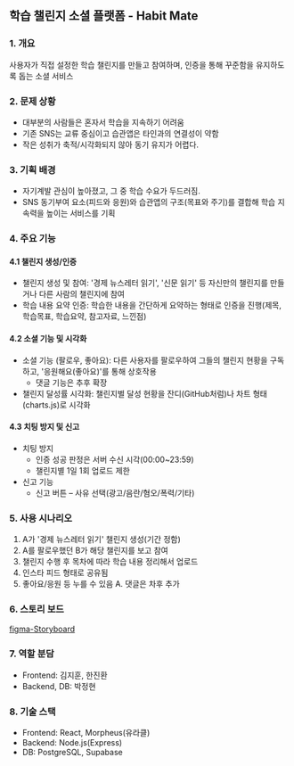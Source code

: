 ## 학습 챌린지 소셜 플랫폼 - Habit Mate

### 1. 개요

사용자가 직접 설정한 학습 챌린지를 만들고 참여하며, 인증을 통해 꾸준함을 유지하도록 돕는 소셜 서비스

### 2. 문제 상황

- 대부분의 사람들은 혼자서 학습을 지속하기 어려움
- 기존 SNS는 교류 중심이고 습관앱은 타인과의 연결성이 약함
- 작은 성취가 축적/시각화되지 않아 동기 유지가 어렵다.

### 3. 기획 배경

- 자기계발 관심이 높아졌고, 그 중 학습 수요가 두드러짐.
- SNS 동기부여 요소(피드와 응원)와 습관앱의 구조(목표와 주기)를 결합해 학습 지속력을 높이는 서비스를 기획

### 4. 주요 기능

#### 4.1 챌린지 생성/인증

- 챌린지 생성 및 참여: '경제 뉴스레터 읽기', '신문 읽기' 등 자신만의 챌린지를 만들거나 다른 사람의 챌린지에 참여
- 학습 내용 요약 인증: 학습한 내용을 간단하게 요약하는 형태로 인증을 진행(제목, 학습목표, 학습요약, 참고자료, 느낀점)

#### 4.2 소셜 기능 및 시각화

- 소셜 기능 (팔로우, 좋아요): 다른 사용자를 팔로우하여 그들의 챌린지 현황을 구독하고, '응원해요(좋아요)'를 통해 상호작용
  - 댓글 기능은 추후 확장
- 챌린지 달성률 시각화: 챌린지별 달성 현황을 잔디(GitHub처럼)나 차트 형태(charts.js)로 시각화

#### 4.3 치팅 방지 및 신고

- 치팅 방지
  - 인증 성공 판정은 서버 수신 시각(00:00~23:59)
  - 챌린지별 1일 1회 업로드 제한
- 신고 기능
  - 신고 버튼 – 사유 선택(광고/음란/혐오/폭력/기타)

### 5. 사용 시나리오

1. A가 '경제 뉴스레터 읽기' 챌린지 생성(기간 정함)
2. A를 팔로우했던 B가 해당 챌린지를 보고 참여
3. 챌린지 수행 후 목차에 따라 학습 내용 정리해서 업로드
4. 인스타 피드 형태로 공유됨
5. 좋아요/응원 등 누를 수 있음
   A. 댓글은 차후 추가

### 6. 스토리 보드

[figma-Storyboard](https://www.figma.com/design/4X5gI0HE0J0oGtbajFAJN2/-%EA%B3%B5%EC%9C%A0-SW%EC%A0%84%EB%AC%B8%EC%9D%B8%EC%9E%AC%EC%96%91%EC%84%B1%EC%82%AC%EC%97%85-%ED%8C%80-%ED%94%84%EB%A1%9C%EC%A0%9D%ED%8A%B8-%EC%8A%A4%ED%86%A0%EB%A6%AC%EB%B3%B4%EB%93%9C?t=HGxUThUmoPJx7TbY-1)

### 7. 역할 분담

- Frontend: 김지훈, 한진환
- Backend, DB: 박정현

### 8. 기술 스택

- Frontend: React, Morpheus(유라클)
- Backend: Node.js(Express)
- DB: PostgreSQL, Supabase
